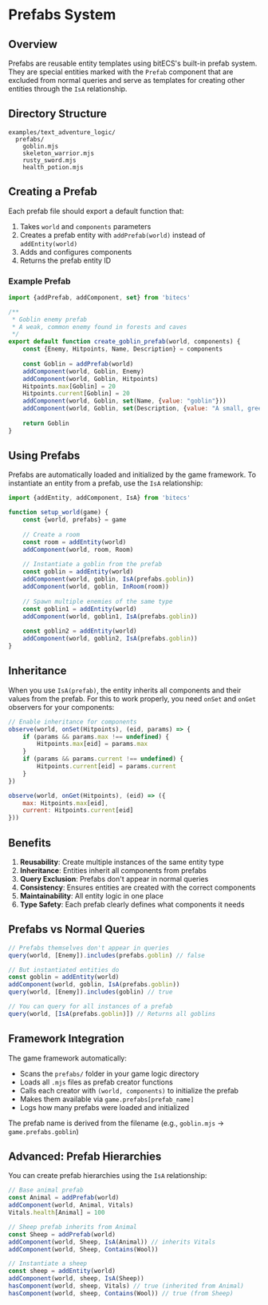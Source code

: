 # Prefabs System

## Overview

Prefabs are reusable entity templates using bitECS's built-in prefab system. They are special entities marked with the `Prefab` component that are excluded from normal queries and serve as templates for creating other entities through the `IsA` relationship.

## Directory Structure

```
examples/text_adventure_logic/
  prefabs/
    goblin.mjs
    skeleton_warrior.mjs
    rusty_sword.mjs
    health_potion.mjs
```

## Creating a Prefab

Each prefab file should export a default function that:
1. Takes `world` and `components` parameters
2. Creates a prefab entity with `addPrefab(world)` instead of `addEntity(world)`
3. Adds and configures components
4. Returns the prefab entity ID

### Example Prefab

```javascript
import {addPrefab, addComponent, set} from 'bitecs'

/**
 * Goblin enemy prefab
 * A weak, common enemy found in forests and caves
 */
export default function create_goblin_prefab(world, components) {
    const {Enemy, Hitpoints, Name, Description} = components
    
    const Goblin = addPrefab(world)
    addComponent(world, Goblin, Enemy)
    addComponent(world, Goblin, Hitpoints)
    Hitpoints.max[Goblin] = 20
    Hitpoints.current[Goblin] = 20
    addComponent(world, Goblin, set(Name, {value: "goblin"}))
    addComponent(world, Goblin, set(Description, {value: "A small, green-skinned creature."}))
    
    return Goblin
}
```

## Using Prefabs

Prefabs are automatically loaded and initialized by the game framework. To instantiate an entity from a prefab, use the `IsA` relationship:

```javascript
import {addEntity, addComponent, IsA} from 'bitecs'

function setup_world(game) {
    const {world, prefabs} = game
    
    // Create a room
    const room = addEntity(world)
    addComponent(world, room, Room)
    
    // Instantiate a goblin from the prefab
    const goblin = addEntity(world)
    addComponent(world, goblin, IsA(prefabs.goblin))
    addComponent(world, goblin, InRoom(room))
    
    // Spawn multiple enemies of the same type
    const goblin1 = addEntity(world)
    addComponent(world, goblin1, IsA(prefabs.goblin))
    
    const goblin2 = addEntity(world)
    addComponent(world, goblin2, IsA(prefabs.goblin))
}
```

## Inheritance

When you use `IsA(prefab)`, the entity inherits all components and their values from the prefab. For this to work properly, you need `onSet` and `onGet` observers for your components:

```javascript
// Enable inheritance for components
observe(world, onSet(Hitpoints), (eid, params) => {
    if (params && params.max !== undefined) {
        Hitpoints.max[eid] = params.max
    }
    if (params && params.current !== undefined) {
        Hitpoints.current[eid] = params.current
    }
})

observe(world, onGet(Hitpoints), (eid) => ({
    max: Hitpoints.max[eid],
    current: Hitpoints.current[eid]
}))
```

## Benefits

1. **Reusability**: Create multiple instances of the same entity type
2. **Inheritance**: Entities inherit all components from prefabs
3. **Query Exclusion**: Prefabs don't appear in normal queries
4. **Consistency**: Ensures entities are created with the correct components
5. **Maintainability**: All entity logic in one place
6. **Type Safety**: Each prefab clearly defines what components it needs

## Prefabs vs Normal Queries

```javascript
// Prefabs themselves don't appear in queries
query(world, [Enemy]).includes(prefabs.goblin) // false

// But instantiated entities do
const goblin = addEntity(world)
addComponent(world, goblin, IsA(prefabs.goblin))
query(world, [Enemy]).includes(goblin) // true

// You can query for all instances of a prefab
query(world, [IsA(prefabs.goblin)]) // Returns all goblins
```

## Framework Integration

The game framework automatically:
- Scans the `prefabs/` folder in your game logic directory
- Loads all `.mjs` files as prefab creator functions
- Calls each creator with `(world, components)` to initialize the prefab
- Makes them available via `game.prefabs[prefab_name]`
- Logs how many prefabs were loaded and initialized

The prefab name is derived from the filename (e.g., `goblin.mjs` → `game.prefabs.goblin`)

## Advanced: Prefab Hierarchies

You can create prefab hierarchies using the `IsA` relationship:

```javascript
// Base animal prefab
const Animal = addPrefab(world)
addComponent(world, Animal, Vitals)
Vitals.health[Animal] = 100

// Sheep prefab inherits from Animal
const Sheep = addPrefab(world)
addComponent(world, Sheep, IsA(Animal)) // inherits Vitals
addComponent(world, Sheep, Contains(Wool))

// Instantiate a sheep
const sheep = addEntity(world)
addComponent(world, sheep, IsA(Sheep))
hasComponent(world, sheep, Vitals) // true (inherited from Animal)
hasComponent(world, sheep, Contains(Wool)) // true (from Sheep)
```
